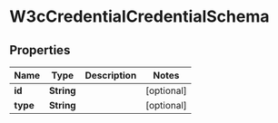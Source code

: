 # W3cCredentialCredentialSchema

## Properties

| Name     | Type       | Description | Notes      |
| -------- | ---------- | ----------- | ---------- |
| **id**   | **String** |             | [optional] |
| **type** | **String** |             | [optional] |
